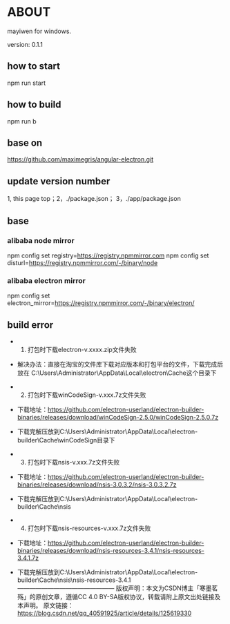 



# ABOUT

mayiwen for windows. 

version: 0.1.1



## how to start
npm run start

## how to build
npm run b

## base on 
https://github.com/maximegris/angular-electron.git

## update version number
  1, this page top；2，./package.json； 3，./app/package.json


## base
### alibaba node mirror
npm config set registry=https://registry.npmmirror.com
npm config set disturl=https://registry.npmmirror.com/-/binary/node
 
### alibaba electron mirror
npm config set electron_mirror=https://registry.npmmirror.com/-/binary/electron/




## build error

* 1. 打包时下载electron-v.xxxx.zip文件失败

* 解决办法：直接在淘宝的文件库下载对应版本和打包平台的文件，下载完成后放在 C:\Users\Administrator\AppData\Local\electron\Cache这个目录下

* 2. 打包时下载winCodeSign-v.xxx.7z文件失败

* 下载地址：https://github.com/electron-userland/electron-builder-binaries/releases/download/winCodeSign-2.5.0/winCodeSign-2.5.0.7z

* 下载完解压放到C:\Users\Administrator\AppData\Local\electron-builder\Cache\winCodeSign目录下

* 3. 打包时下载nsis-v.xxx.7z文件失败

* 下载地址：https://github.com/electron-userland/electron-builder-binaries/releases/download/nsis-3.0.3.2/nsis-3.0.3.2.7z

* 下载完解压放到C:\Users\Administrator\AppData\Local\electron-builder\Cache\nsis

* 4. 打包时下载nsis-resources-v.xxx.7z文件失败

* 下载地址：https://github.com/electron-userland/electron-builder-binaries/releases/download/nsis-resources-3.4.1/nsis-resources-3.4.1.7z

* 下载完解压放到C:\Users\Administrator\AppData\Local\electron-builder\Cache\nsis\nsis-resources-3.4.1
————————————————
版权声明：本文为CSDN博主「寒墨茗殇」的原创文章，遵循CC 4.0 BY-SA版权协议，转载请附上原文出处链接及本声明。
原文链接：https://blog.csdn.net/qq_40591925/article/details/125619330


